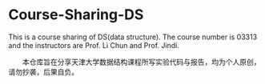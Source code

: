 # Course-Sharing-DS
This is a course sharing of DS(data structure). The course number is 03313 and the instructors are Prof. Li Chun and Prof. Jindi.

&emsp;&emsp;本仓库旨在分享天津大学数据结构课程所写实验代码与报告，均为个人原创，请勿抄袭，后果自负。
